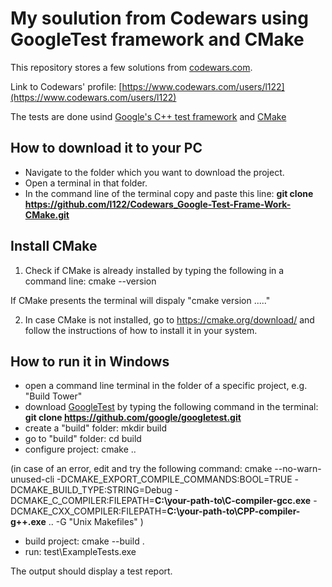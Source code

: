 # My soulution from Codewars using GoogleTest framework and CMake

This repository stores a few solutions from [codewars.com](https://www.codewars.com/). 

Link to Codewars' profile: [https://www.codewars.com/users/l122](https://www.codewars.com/users/l122)

The tests are done usind [Google's C++ test framework](https://github.com/google/googletest) and [CMake](https://cmake.org/)


## How to download it to your PC

- Navigate to the folder which you want to download the project. 
- Open a terminal in that folder. 
- In the command line of the terminal copy and paste this line: **git clone https://github.com/l122/Codewars_Google-Test-Frame-Work-CMake.git**

## Install CMake
1) Check if CMake is already installed by typing the following in a command line: cmake --version

If CMake presents the terminal will dispaly "cmake version ....."

2) In case CMake is not installed, go to https://cmake.org/download/ and follow the instructions of how to install it in your system.


## How to run it in Windows

- open a command line terminal in the folder of a specific project, e.g. "Build Tower"
- download [GoogleTest](https://github.com/google/googletest) by typing the following command in the terminal: **git clone https://github.com/google/googletest.git**
- create a "build" folder: mkdir build
- go to "build" folder: cd build
- configure project: cmake ..

(in case of an error, edit and try the following command: cmake --no-warn-unused-cli -DCMAKE_EXPORT_COMPILE_COMMANDS:BOOL=TRUE -DCMAKE_BUILD_TYPE:STRING=Debug -DCMAKE_C_COMPILER:FILEPATH=**C:\your-path-to\C-compiler-gcc.exe** -DCMAKE_CXX_COMPILER:FILEPATH=**C:\your-path-to\CPP-compiler-g++.exe** .. -G "Unix Makefiles" )


- build project: cmake --build .
- run: test\ExampleTests.exe

The output should display a test report.
